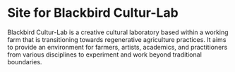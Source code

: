 # Site for Blackbird Cultur-Lab
Blackbird Cultur-Lab is a creative cultural laboratory based within a working farm that is transitioning towards regenerative agriculture practices. It aims to provide an environment for farmers, artists, academics, and practitioners from various disciplines to experiment and work beyond traditional boundaries.
